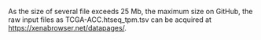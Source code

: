 As the size of several file exceeds 25 Mb, the maximum size on GitHub, the raw input files as TCGA-ACC.htseq_tpm.tsv can be acquired at https://xenabrowser.net/datapages/.
 
